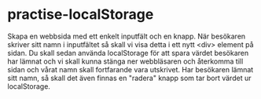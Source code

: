 # practise-localStorage
Skapa en webbsida med ett enkelt inputfält och en knapp.  När besökaren skriver sitt namn i inputfältet så skall vi visa detta i ett nytt &lt;div> element på sidan.  Du skall sedan använda localStorage för att spara värdet besökaren har lämnat och vi skall kunna stänga ner webbläsaren och återkomma till sidan och vårat namn skall fortfarande vara utskrivet.  Har besökaren lämnat sitt namn, så skall det även finnas en "radera" knapp som tar bort värdet ur localStorage.
